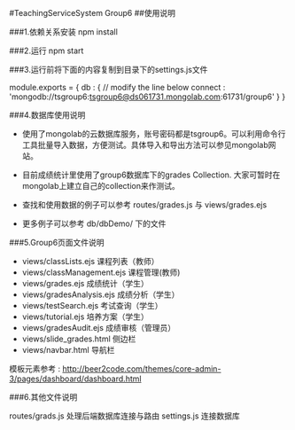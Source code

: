 #TeachingServiceSystem Group6 
##使用说明

###1.依赖关系安装
 npm install
      
###2.运行
 npm start
      
###3.运行前将下面的内容复制到目录下的settings.js文件

  module.exports = {
    db : {
      // modify the line below
      connect : 'mongodb://tsgroup6:tsgroup6@ds061731.mongolab.com:61731/group6'
    }
  }
  
###4.数据库使用说明    

* 使用了mongolab的云数据库服务，账号密码都是tsgroup6。可以利用命令行工具批量导入数据，方便测试。具体导入和导出方法可以参见mongolab网站。
    
* 目前成绩统计里使用了group6数据库下的grades Collection. 大家可暂时在mongolab上建立自己的collection来作测试。

* 查找和使用数据的例子可以参考 routes/grades.js 与 views/grades.ejs
* 更多例子可以参考 db/dbDemo/ 下的文件
   
###5.Group6页面文件说明                                                                                                                                       
     
  * views/classLists.ejs  课程列表（教师）
  * views/classManagement.ejs  课程管理(教师)
  * views/grades.ejs  成绩统计（学生）
  * views/gradesAnalysis.ejs  成绩分析（学生）
  * views/testSearch.ejs  考试查询（学生）
  * views/tutorial.ejs  培养方案（学生）
  * views/gradesAudit.ejs  成绩审核（管理员）
  * views/slide_grades.html  侧边栏
  * views/navbar.html  导航栏
  
  模板元素参考 : http://beer2code.com/themes/core-admin-3/pages/dashboard/dashboard.html

  
###6.其他文件说明

routes/grads.js  处理后端数据库连接与路由
settings.js 连接数据库
    

